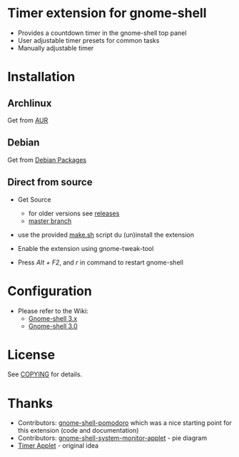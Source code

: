 # Timer extension for gnome-shell
- Provides a countdown timer in the gnome-shell top panel
- User adjustable timer presets for common tasks
- Manually adjustable timer

# Installation
## Archlinux
Get from [AUR](https://aur.archlinux.org/packages.php?ID=52047)

## Debian
Get from [Debian Packages](http://packages.debian.org/sid/gnome-shell-timer)

## Direct from source
- Get Source
    * for older versions see [releases](https://github.com/olebowle/gnome-shell-timer/releases)
    * [master branch](https://github.com/olebowle/gnome-shell-timer/zipball/master)

- use the provided [make.sh](https://github.com/olebowle/gnome-shell-timer/blob/master/make.sh) script du (un)install the extension
- Enable the extension using gnome-tweak-tool
- Press *Alt + F2*, and *r* in command to restart gnome-shell

# Configuration
- Please refer to the Wiki:
    * [Gnome-shell 3.x](https://github.com/olebowle/gnome-shell-timer/wiki/Configuration-3.x)
    * [Gnome-shell 3.0](https://github.com/olebowle/gnome-shell-timer/wiki/Configuration-3.0)

# License
See [COPYING](https://github.com/olebowle/gnome-shell-timer/blob/master/COPYING) for details.

# Thanks
- Contributors: [gnome-shell-pomodoro](https://github.com/codito/gnome-shell-pomodoro/contributors) which was a nice starting point for this extension (code and documentation)
- Contributors: [gnome-shell-system-monitor-applet](https://github.com/paradoxxxzero/gnome-shell-system-monitor-applet/contributors) - pie diagram
- [Timer Applet](https://launchpad.net/timer-applet) - original idea
